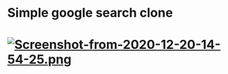 <h1>Simple google search clone<h1/>

[![Screenshot-from-2020-12-20-14-54-25.png](https://i.postimg.cc/xjRBFPYh/Screenshot-from-2020-12-20-14-54-25.png)](https://postimg.cc/MXnsnVnm)

